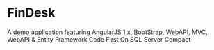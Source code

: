 # FinDesk
A demo application featuring AngularJS 1.x, BootStrap, WebAPI, MVC, WebAPI &amp; Entity Framework Code First On SQL Server Compact
